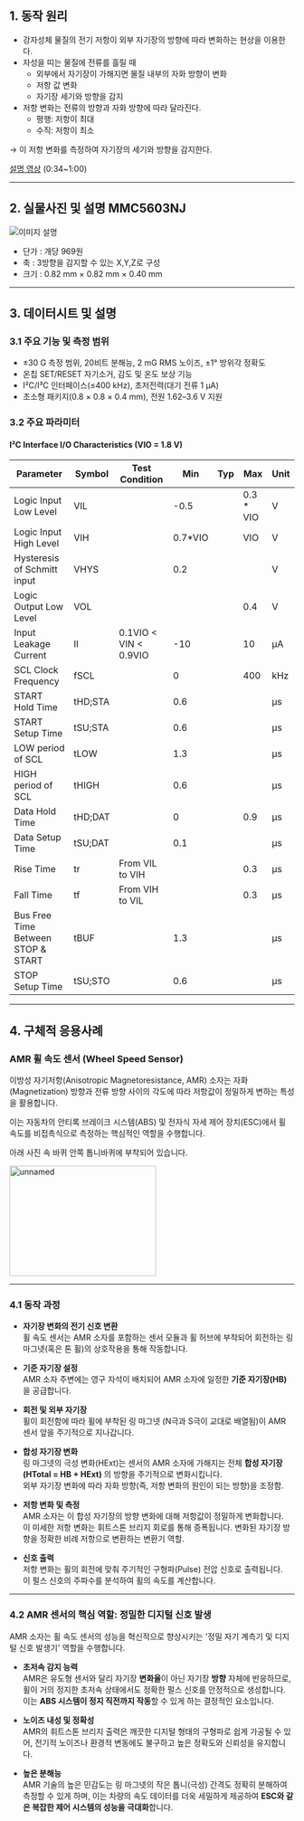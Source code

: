 ## 1. 동작 원리 

- 강자성체 물질의 전기 저항이 외부 자기장의 방향에 따라 변화하는 현상을 이용한다.
- 자성을 띠는 물질에 전류를 흘릴 때  
  - 외부에서 자기장이 가해지면 물질 내부의 자화 방향이 변화  
  - 저항 값 변화  
  - 자기장 세기와 방향을 감지  
- 저항 변화는 전류의 방향과 자화 방향에 따라 달라진다.  
  - 평행: 저항이 최대  
  - 수직: 저항이 최소  

→ 이 저항 변화를 측정하여 자기장의 세기와 방향을 감지한다.  

[설명 영상](https://www.youtube.com/watch?v=F8B8dm2HFME) (0:34~1:00)

---

## 2. 실물사진 및 설명 MMC5603NJ  

![이미지 설명](https://encrypted-tbn0.gstatic.com/images?q=tbn:ANd9GcQLkLeaY4PklzJP4iNfFM-N6boBq4ose8dFWw&s)  

- 단가 : 개당 969원  
- 축 : 3방향을 감지할 수 있는 X,Y,Z로 구성  
- 크기 : 0.82 mm × 0.82 mm × 0.40 mm  

---

## 3. 데이터시트 및 설명

### 3.1 주요 기능 및 측정 범위 

- ±30 G 측정 범위, 20비트 분해능, 2 mG RMS 노이즈, ±1° 방위각 정확도  
- 온칩 SET/RESET 자기소거, 감도 및 온도 보상 기능  
- I²C/I³C 인터페이스(≤400 kHz), 초저전력(대기 전류 1 μA)  
- 초소형 패키지(0.8 × 0.8 × 0.4 mm), 전원 1.62–3.6 V 지원  

### 3.2 주요 파라미터  

#### I²C Interface I/O Characteristics (VIO = 1.8 V)

| Parameter                          | Symbol   | Test Condition                  | Min   | Typ | Max        | Unit |
|-----------------------------------|----------|---------------------------------|-------|-----|------------|------|
| Logic Input Low Level             | VIL      |                                 | -0.5  |     | 0.3 * VIO  | V    |
| Logic Input High Level            | VIH      |                                 | 0.7*VIO |   | VIO        | V    |
| Hysteresis of Schmitt input       | VHYS     |                                 | 0.2   |     |            | V    |
| Logic Output Low Level            | VOL      |                                 |       |     | 0.4        | V    |
| Input Leakage Current             | II       | 0.1VIO < VIN < 0.9VIO           | -10   |     | 10         | μA   |
| SCL Clock Frequency               | fSCL     |                                 | 0     |     | 400        | kHz  |
| START Hold Time                   | tHD;STA  |                                 | 0.6   |     |            | μs   |
| START Setup Time                  | tSU;STA  |                                 | 0.6   |     |            | μs   |
| LOW period of SCL                 | tLOW     |                                 | 1.3   |     |            | μs   |
| HIGH period of SCL                | tHIGH    |                                 | 0.6   |     |            | μs   |
| Data Hold Time                    | tHD;DAT  |                                 | 0     |     | 0.9        | μs   |
| Data Setup Time                   | tSU;DAT  |                                 | 0.1   |     |            | μs   |
| Rise Time                         | tr       | From VIL to VIH                 |       |     | 0.3        | μs   |
| Fall Time                         | tf       | From VIH to VIL                 |       |     | 0.3        | μs   |
| Bus Free Time Between STOP & START| tBUF     |                                 | 1.3   |     |            | μs   |
| STOP Setup Time                   | tSU;STO  |                                 | 0.6   |     |            | μs   |

---

## 4. 구체적 응용사례

### AMR 휠 속도 센서 (Wheel Speed Sensor)

이방성 자기저항(Anisotropic Magnetoresistance, AMR) 소자는 자화(Magnetization) 방향과 전류 방향 사이의 각도에 따라 저항값이 정밀하게 변하는 특성을 활용합니다.  

이는 자동차의 안티록 브레이크 시스템(ABS) 및 전자식 자세 제어 장치(ESC)에서 휠 속도를 비접촉식으로 측정하는 핵심적인 역할을 수행합니다.  

아래 사진 속 바퀴 안쪽 톱니바퀴에 부착되어 있습니다.  

<img width="259" height="195" alt="unnamed" src="https://github.com/user-attachments/assets/7ee5e11c-2b10-46ff-8b4d-55492efcd853" />

---

### 4.1 동작 과정

- **자기장 변화의 전기 신호 변환**  
  휠 속도 센서는 AMR 소자를 포함하는 센서 모듈과 휠 허브에 부착되어 회전하는 링 마그넷(혹은 톤 휠)의 상호작용을 통해 작동합니다.

- **기준 자기장 설정**  
  AMR 소자 주변에는 영구 자석이 배치되어 AMR 소자에 일정한 **기준 자기장(HB)** 을 공급합니다.

- **회전 및 외부 자기장**  
  휠이 회전함에 따라 휠에 부착된 링 마그넷 (N극과 S극이 교대로 배열됨)이 AMR 센서 앞을 주기적으로 지나갑니다.  

- **합성 자기장 변화**  
  링 마그넷의 극성 변화(HExt)는 센서의 AMR 소자에 가해지는 전체 **합성 자기장(HTotal = HB + HExt)** 의 방향을 주기적으로 변화시킵니다.  
  외부 자기장 변화에 따라 자화 방향(즉, 저항 변화의 원인이 되는 방향)을 조정함.

- **저항 변화 및 측정**  
  AMR 소자는 이 합성 자기장의 방향 변화에 대해 저항값이 정밀하게 변화합니다.  
  이 미세한 저항 변화는 휘트스톤 브리지 회로를 통해 증폭됩니다. 변화된 자기장 방향을 정확한 비례 저항으로 변환하는 변환기 역할.

- **신호 출력**  
  저항 변화는 휠의 회전에 맞춰 주기적인 구형파(Pulse) 전압 신호로 출력됩니다.  
  이 펄스 신호의 주파수를 분석하여 휠의 속도를 계산합니다.

---

### 4.2 AMR 센서의 핵심 역할: 정밀한 디지털 신호 발생

AMR 소자는 휠 속도 센서의 성능을 혁신적으로 향상시키는 '정밀 자기 계측기 및 디지털 신호 발생기' 역할을 수행합니다.

- **초저속 감지 능력**  
  AMR은 유도형 센서와 달리 자기장 **변화율**이 아닌 자기장 **방향** 자체에 반응하므로, 휠이 거의 정지한 초저속 상태에서도 정확한 펄스 신호를 안정적으로 생성합니다.  
  이는 **ABS 시스템이 정지 직전까지 작동**할 수 있게 하는 결정적인 요소입니다.

- **노이즈 내성 및 정확성**  
  AMR의 휘트스톤 브리지 출력은 깨끗한 디지털 형태의 구형파로 쉽게 가공될 수 있어, 전기적 노이즈나 환경적 변동에도 불구하고 높은 정확도와 신뢰성을 유지합니다.

- **높은 분해능**  
  AMR 기술의 높은 민감도는 링 마그넷의 작은 톱니(극성) 간격도 정확히 분해하여 측정할 수 있게 하며, 이는 차량의 속도 데이터를 더욱 세밀하게 제공하여 **ESC와 같은 복잡한 제어 시스템의 성능을 극대화**합니다.





 
